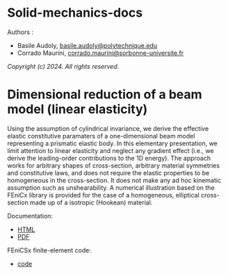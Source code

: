 # Solid-mechanics-docs
Authors :
- Basile Audoly, basile.audoly@polytechnique.edu
- Corrado Maurini, corrado.maurini@sorbonne-universite.fr

*Copyright (c) 2024. All rights reserved.*

# Dimensional reduction of a beam model (linear elasticity)

Using the assumption of cylindrical invariance, we derive the effective elastic constitutive paramaters of a one-dimensional beam model representing a prismatic elastic body.
In this elementary presentation, we limit attention to linear elasticity and neglect any gradient effect (i.e., we derive the leading-order contributions to the 1D energy).
The approach works for arbitrary shapes of cross-section, arbitrary material symmetries and constitutive laws, and does not require the elastic properties to be homogeneous in the cross-section.
It does not make any ad hoc kinematic assumption such as unshearability. A numerical illustration based on the FEniCx library is provided for the case of a homogeneous, elliptical cross-section made up of a isotropic (Hookean) material.

Documentation:
- [HTML](https://html-preview.github.io/?url=https://github.com/solid-mechanics-docs/solid-mechanics-docs/blob/main/beam-dimension-reduction-basic/doc-html/beam-dimension-reduction-basic.html)
- [PDF](https://github.com/solid-mechanics-docs/solid-mechanics-docs/blob/main/beam-dimension-reduction-basic/doc/beam-dimension-reduction-basic.pdf)

FEniCSx finite-element code:
- [code](https://github.com/solid-mechanics-docs/solid-mechanics-docs/blob/main/beam-dimension-reduction-basic/code/elastic-beams-code.ipynb)
